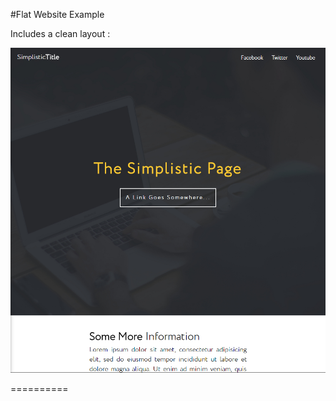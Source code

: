 #Flat Website Example

Includes a clean layout :

![Screenshot](https://github.com/Littlenate2114/littleflatwebsitetemplate/blob/master/screenshot.jpg)

==========
